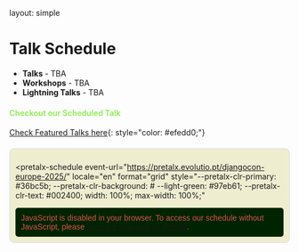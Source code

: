layout: simple

<h1 class="cfp-title">Talk Schedule</h1>
<!-- All sessions are in Central European Summer Time (GMT+2). -->

- **Talks** - TBA
- **Workshops** - TBA
- **Lightning Talks** - TBA 


<h4 style="color: #97eb61">Checkout our Scheduled Talk</h4>

[Check Featured Talks here](https://pretalx.evolutio.pt/djangocon-europe-2025/schedule/){: style="color: #efedd0;"}


<div id="pretalx-widget-container" style="margin-top: 20px;">
  <script
    type="text/javascript"
    src="https://pretalx.evolutio.pt/djangocon-europe-2025/schedule/widget/v2.en.js"
  ></script>

  <pretalx-schedule
    event-url="https://pretalx.evolutio.pt/djangocon-europe-2025/"
    locale="en"
    format="grid"
    style="--pretalx-clr-primary: #36bc5b; --pretalx-clr-background: #  --light-green: #97eb61; --pretalx-clr-text: #002400; width: 100%; max-width: 100%;"
  >
  </pretalx-schedule>

  <noscript>
    <div class="pretalx-widget">
      <div class="pretalx-widget-info-message">
        JavaScript is disabled in your browser. To access our schedule without
        JavaScript, please
        <a href="https://pretalx.evolutio.pt/djangocon-europe-2025/schedule/" target="_blank">View the schedule on Pretalx</a>.
      </div>
    </div>
  </noscript>
</div>
<style>
  #pretalx-widget-container {
    width: 100%;
    max-width: 100%;
    overflow-x: auto;
    padding: 10px;
    box-sizing: border-box;
    border: 1px solid #ddd;
    border-radius: 8px;
    background-color: #EFEDD0;
}
.pretalx-widget {
    font-family: Arial, sans-serif;
    color: #333;
}
.pretalx-widget-info-message {
    background-color: #002400;
    color: #d9534f;
    padding: 10px;
    border-radius: 5px;
    margin-top: 10px;
}
@media (max-width: 768px) {
    #pretalx-widget-container {
        padding: 5px;
    }
    .pretalx-schedule {
        font-size: 14px;
    }
}

</style>

[//]: # (In this second edition, we had a record number of submissions: 113. 🎉)

[//]: # ()
[//]: # (Please check the current Schedule.)

[//]: # ()
[//]: # (The conference talks & workshops will take place from 9:00 AM to 6:30 PM, September 7, 8, and 9.)
<br>
  <!-- <hr class="purple-line"> -->
<!-- Keep checking this page , we normally update on a daily basis. -->

<!-- Follow us on social media for up to date information - see footer below! -->
<br>
<br>
<br>
<br>


